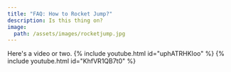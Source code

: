 ```yaml
---
title: "FAQ: How to Rocket Jump?"
description: Is this thing on?
image: 
  path: /assets/images/rocketjump.jpg
---
```


Here's a video or two.
{% include youtube.html id="uphATRHKIoo" %}
{% include youtube.html id="KhfVR1QB7t0" %}